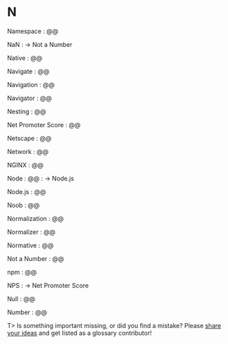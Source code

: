 # N

Namespace
: @@

NaN
: → Not a Number

Native
: @@

Navigate
: @@

Navigation
: @@

Navigator
: @@

Nesting
: @@

Net Promoter Score
: @@

Netscape
: @@

Network
: @@

NGINX
: @@

Node
: @@
: → Node.js

Node.js
: @@

Noob
: @@

Normalization
: @@

Normalizer
: @@

Normative
: @@

Not a Number
: @@

npm
: @@

NPS
: → Net Promoter Score

Null
: @@

Number
: @@

T> Is something important missing, or did you find a mistake? Please [share your ideas](https://github.com/j9t/web-development-glossary/blob/master/manuscript/n.md) and get listed as a glossary contributor!